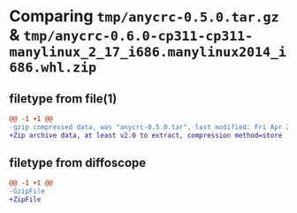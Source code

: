 # Comparing `tmp/anycrc-0.5.0.tar.gz` & `tmp/anycrc-0.6.0-cp311-cp311-manylinux_2_17_i686.manylinux2014_i686.whl.zip`

## filetype from file(1)

```diff
@@ -1 +1 @@
-gzip compressed data, was "anycrc-0.5.0.tar", last modified: Fri Apr 26 01:16:21 2024, max compression
+Zip archive data, at least v2.0 to extract, compression method=store
```

## filetype from diffoscope

```diff
@@ -1 +1 @@
-GzipFile
+ZipFile
```

